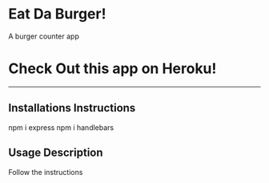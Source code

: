   # Eat Da Burger!
  A burger counter app
  # Check Out this app on Heroku!
  <!-- https://desolate-ocean-07173.herokuapp.com/api/burgers -->
  ***
  ## Installations Instructions
  npm i express
  npm i handlebars
  ## Usage Description
  Follow the instructions